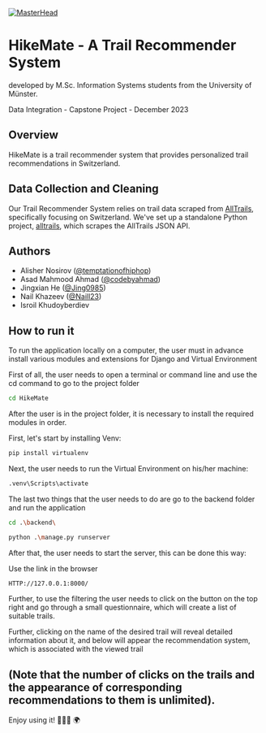 [![MasterHead](https://i.postimg.cc/85C5Ygt4/Hike-Logo.png)](https://rishavchanda.io)

# HikeMate - A Trail Recommender System

developed by M.Sc. Information Systems students from the University of Münster.

Data Integration - Capstone Project - December 2023

## Overview

HikeMate is a trail recommender system that provides personalized trail recommendations in Switzerland.

## Data Collection and Cleaning

Our Trail Recommender System relies on trail data scraped from [AllTrails](https://www.alltrails.com), specifically focusing on Switzerland. We've set up a standalone Python project, [alltrails](./alltrails/), which scrapes the AllTrails JSON API.

## Authors

- Alisher Nosirov ([@temptationofhiphop](https://github.com/temptationofhiphop))
- Asad Mahmood Ahmad ([@codebyahmad](https://github.com/codebyahmad))
- Jingxian He ([@Jing0985](https://github.com/Jing0985))
- Nail Khazeev ([@Naill23](https://github.com/Naill23))
- Isroil Khudoyberdiev

## How to run it

To run the application locally on a computer, the user must in advance install various modules and extensions for Django and Virtual Environment

First of all, the user needs to open a terminal or command line and use the cd command to go to the project folder

```bash
cd HikeMate
```
After the user is in the project folder, it is necessary to install the required modules in order.

First, let's start by installing Venv:

```bash
pip install virtualenv
```

Next, the user needs to run the Virtual Environment on his/her machine:

```bash
.venv\Scripts\activate
```

The last two things that the user needs to do are go to the backend folder and run the application 

```bash
cd .\backend\
```

```bash
python .\manage.py runserver
```

After that, the user needs to start the server, this can be done this way:

Use the link in the browser
```bash
HTTP://127.0.0.1:8000/
```

Further, to use the filtering the user needs to click on the button on the top right and go through a small questionnaire, which will create a list of suitable trails.

Further, clicking on the name of the desired trail will reveal detailed information about it, and below will appear the recommendation system, which is associated with the viewed trail 
## (Note that the number of clicks on the trails and the appearance of corresponding recommendations to them is unlimited).

Enjoy using it! 🚵🏽‍♂️ 🌍

